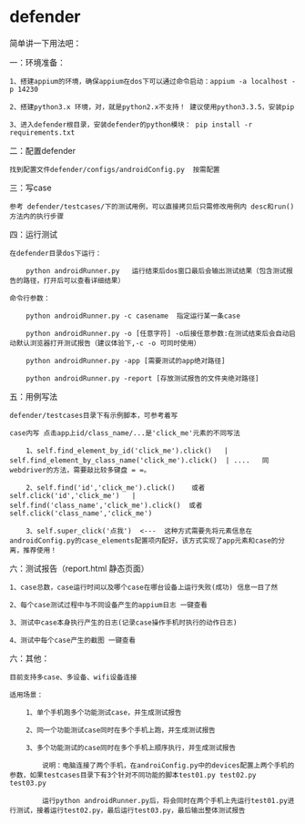 # defender

简单讲一下用法吧：

一：环境准备：

    1、搭建appium的环境，确保appium在dos下可以通过命令启动：appium -a localhost -p 14230

    2、搭建python3.x 环境，对，就是python2.x不支持！ 建议使用python3.3.5，安装pip

    3、进入defender根目录，安装defender的python模块： pip install -r requirements.txt


二：配置defender

    找到配置文件defender/configs/androidConfig.py  按需配置

三：写case

    参考 defender/testcases/下的测试用例，可以直接拷贝后只需修改用例内 desc和run()方法内的执行步骤

四：运行测试

    在defender目录dos下运行：

        python androidRunner.py   运行结束后dos窗口最后会输出测试结果（包含测试报告的路径，打开后可以查看详细结果）

	命令行参数：
	
        python androidRunner.py -c casename  指定运行某一条case

		python androidRunner.py -o [任意字符] -o后接任意参数:在测试结束后会自动启动默认浏览器打开测试报告（建议体验下,-c -o 可同时使用）

		python androidRunner.py -app [需要测试的app绝对路径]

		python androidRunner.py -report [存放测试报告的文件夹绝对路径]  
		
五：用例写法

	defender/testcases目录下有示例脚本，可参考着写
	
	case内写 点击app上id/class_name/...是'click_me'元素的不同写法

		1、self.find_element_by_id('click_me').click()	|	self.find_element_by_class_name('click_me').click()  | ....   同webdriver的方法，需要敲比较多键盘 = =。
		
		2、self.find('id','click_me').click()	或者  self.click('id','click_me')   |	self.find('class_name','click_me').click()	或者	self.click('class_name','click_me')
		
		3、self.super_click('点我')  <---  这种方式需要先将元素信息在androidConfig.py的case_elements配置项内配好，该方式实现了app元素和case的分离，推荐使用！

六：测试报告（report.html 静态页面）

	1、case总数，case运行时间以及哪个case在哪台设备上运行失败(成功) 信息一目了然

	2、每个case测试过程中与不同设备产生的appium日志 一键查看
	
	3、测试中case本身执行产生的日志(记录case操作手机时执行的动作日志)
	
	4、测试中每个case产生的截图 一键查看
		
六：其他：

    目前支持多case、多设备、wifi设备连接
	
	适用场景：

		1、单个手机跑多个功能测试case，并生成测试报告

		2、同一个功能测试case同时在多个手机上跑，并生成测试报告

		3、多个功能测试的case同时在多个手机上顺序执行，并生成测试报告

			说明：电脑连接了两个手机，在androiConfig.py中的devices配置上两个手机的参数，如果testcases目录下有3个针对不同功能的脚本test01.py test02.py test03.py

			运行python androidRunner.py后，将会同时在两个手机上先运行test01.py进行测试，接着运行test02.py，最后运行test03.py，最后输出整体测试报告





